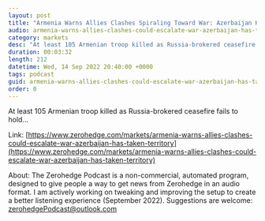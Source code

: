```yaml
---
layout: post
title: "Armenia Warns Allies Clashes Spiraling Toward War: Azerbaijan Has 'Taken Territory'"
audio: armenia-warns-allies-clashes-could-escalate-war-azerbaijan-has-taken-territory-0
category: markets
desc: "At least 105 Armenian troop killed as Russia-brokered ceasefire fails to hold..."
duration: 00:03:32
length: 212
datetime: Wed, 14 Sep 2022 20:40:00 +0000
tags: podcast
guid: armenia-warns-allies-clashes-could-escalate-war-azerbaijan-has-taken-territory-0
order: 0
---
```

At least 105 Armenian troop killed as Russia-brokered ceasefire fails to hold...

Link: [https://www.zerohedge.com/markets/armenia-warns-allies-clashes-could-escalate-war-azerbaijan-has-taken-territory](https://www.zerohedge.com/markets/armenia-warns-allies-clashes-could-escalate-war-azerbaijan-has-taken-territory)

About: The Zerohedge Podcast is a non-commercial, automated program, designed to give people a way to get news from Zerohedge in an audio format.  I am actively working on tweaking and improving the setup to create a better listening experience (September 2022).  Suggestions are welcome: [zerohedgePodcast@outlook.com](mailto:zerohedgePodcast@outlook.com)